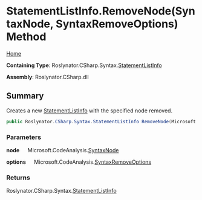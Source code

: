 # StatementListInfo\.RemoveNode\(SyntaxNode, SyntaxRemoveOptions\) Method

[Home](../../../../../README.md)

**Containing Type**: Roslynator\.CSharp\.Syntax\.[StatementListInfo](../README.md)

**Assembly**: Roslynator\.CSharp\.dll

## Summary

Creates a new [StatementListInfo](../README.md) with the specified node removed\.

```csharp
public Roslynator.CSharp.Syntax.StatementListInfo RemoveNode(Microsoft.CodeAnalysis.SyntaxNode node, Microsoft.CodeAnalysis.SyntaxRemoveOptions options)
```

### Parameters

**node** &emsp; Microsoft\.CodeAnalysis\.[SyntaxNode](https://docs.microsoft.com/en-us/dotnet/api/microsoft.codeanalysis.syntaxnode)

**options** &emsp; Microsoft\.CodeAnalysis\.[SyntaxRemoveOptions](https://docs.microsoft.com/en-us/dotnet/api/microsoft.codeanalysis.syntaxremoveoptions)

### Returns

Roslynator\.CSharp\.Syntax\.[StatementListInfo](../README.md)

